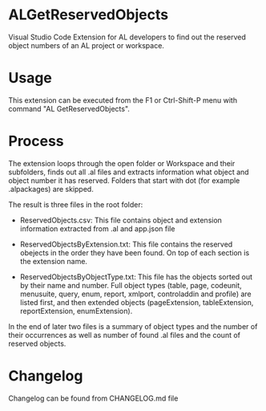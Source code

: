 # ALGetReservedObjects
Visual Studio Code Extension for AL developers to find out the reserved object numbers of an AL project or workspace.

# Usage
This extension can be executed from the F1 or Ctrl-Shift-P menu with command
"AL GetReservedObjects".

# Process
The extension loops through the open folder or Workspace and their subfolders, finds out all .al files and extracts information what object and object number it has reserved.
Folders that start with dot (for example .alpackages) are skipped.

The result is three files in the root folder:
* ReservedObjects.csv: This file contains object and extension information extracted from .al and app.json file

* ReservedObjectsByExtension.txt: This file contains the reserved obejects in the order they have been found. On top of each section is the extension name.

* ReservedObjectsByObjectType.txt: This file has the objects sorted out by their name and number. Full object types (table, page, codeunit, menusuite, query, enum, report, xmlport, controladdin and profile) are listed first, and then extended objects (pageExtension, tableExtension, reportExtension, enumExtension).

In the end of later two files is a summary of object types and the number of their occurrences as well as number of found .al files and the count of reserved objects.

# Changelog
Changelog can be found from CHANGELOG.md file
